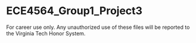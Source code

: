 # ECE4564_Group1_Project3
For career use only. Any unauthorized use of these files will be reported to the Virginia Tech Honor System.

